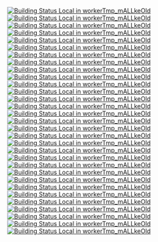 [![Building Status Local in workerTmp_mALLkeOld](https://workerTmp.github.io/mALLkeOld/StAn/cc_m120422p3/cairo_cairo.svg)](https://github.com/yaml/pyyaml.git)
[![Building Status Local in workerTmp_mALLkeOld](https://workerTmp.github.io/mALLkeOld/StAn/cc_m120422p3/dragonflyoss_Dragonfly.svg)](https://github.com/yaml/pyyaml.git)
[![Building Status Local in workerTmp_mALLkeOld](https://workerTmp.github.io/mALLkeOld/StAn/cc_m120422p3/zeux_meshoptimizer.svg)](https://github.com/yaml/pyyaml.git)
[![Building Status Local in workerTmp_mALLkeOld](https://workerTmp.github.io/mALLkeOld/StAn/cc_m120422p3/ANSSI-FR_libecc.svg)](https://github.com/yaml/pyyaml.git)
[![Building Status Local in workerTmp_mALLkeOld](https://workerTmp.github.io/mALLkeOld/StAn/cc_m120422p3/openthread_openthread.svg)](https://github.com/yaml/pyyaml.git)
[![Building Status Local in workerTmp_mALLkeOld](https://workerTmp.github.io/mALLkeOld/StAn/cc_m120422p3/zeek_zeek.svg)](https://github.com/yaml/pyyaml.git)
[![Building Status Local in workerTmp_mALLkeOld](https://workerTmp.github.io/mALLkeOld/StAn/cc_m120422p3/tesseract-ocr_tesseract.svg)](https://github.com/yaml/pyyaml.git)
[![Building Status Local in workerTmp_mALLkeOld](https://workerTmp.github.io/mALLkeOld/StAn/cc_m120422p3/cmake_cmake.svg)](https://github.com/yaml/pyyaml.git)
[![Building Status Local in workerTmp_mALLkeOld](https://workerTmp.github.io/mALLkeOld/StAn/cc_m120422p3/yaml_pyyaml.svg)](https://github.com/yaml/pyyaml.git)
[![Building Status Local in workerTmp_mALLkeOld](https://workerTmp.github.io/mALLkeOld/StAn/cc_m120422p3/stefanberger_libtpms.svg)](https://github.com/yaml/pyyaml.git)
[![Building Status Local in workerTmp_mALLkeOld](https://workerTmp.github.io/mALLkeOld/StAn/cc_m120422p3/xiph_tremor.svg)](https://github.com/yaml/pyyaml.git)
[![Building Status Local in workerTmp_mALLkeOld](https://workerTmp.github.io/mALLkeOld/StAn/pvs_m120422p3/cairo_cairo.svg)](https://github.com/yaml/pyyaml.git)
[![Building Status Local in workerTmp_mALLkeOld](https://workerTmp.github.io/mALLkeOld/StAn/pvs_m120422p3/dragonflyoss_Dragonfly.svg)](https://github.com/yaml/pyyaml.git)
[![Building Status Local in workerTmp_mALLkeOld](https://workerTmp.github.io/mALLkeOld/StAn/pvs_m120422p3/zeux_meshoptimizer.svg)](https://github.com/yaml/pyyaml.git)
[![Building Status Local in workerTmp_mALLkeOld](https://workerTmp.github.io/mALLkeOld/StAn/pvs_m120422p3/libusb_libusb.svg)](https://github.com/yaml/pyyaml.git)
[![Building Status Local in workerTmp_mALLkeOld](https://workerTmp.github.io/mALLkeOld/StAn/pvs_m120422p3/ANSSI-FR_libecc.svg)](https://github.com/yaml/pyyaml.git)
[![Building Status Local in workerTmp_mALLkeOld](https://workerTmp.github.io/mALLkeOld/StAn/pvs_m120422p3/openthread_openthread.svg)](https://github.com/yaml/pyyaml.git)
[![Building Status Local in workerTmp_mALLkeOld](https://workerTmp.github.io/mALLkeOld/StAn/pvs_m120422p3/libass_libass.svg)](https://github.com/yaml/pyyaml.git)
[![Building Status Local in workerTmp_mALLkeOld](https://workerTmp.github.io/mALLkeOld/StAn/pvs_m120422p3/WizardMac_ReadStat.svg)](https://github.com/yaml/pyyaml.git)
[![Building Status Local in workerTmp_mALLkeOld](https://workerTmp.github.io/mALLkeOld/StAn/pvs_m120422p3/zeek_zeek.svg)](https://github.com/yaml/pyyaml.git)
[![Building Status Local in workerTmp_mALLkeOld](https://workerTmp.github.io/mALLkeOld/StAn/pvs_m120422p3/tesseract-ocr_tesseract.svg)](https://github.com/yaml/pyyaml.git)
[![Building Status Local in workerTmp_mALLkeOld](https://workerTmp.github.io/mALLkeOld/StAn/pvs_m120422p3/cmake_cmake.svg)](https://github.com/yaml/pyyaml.git)
[![Building Status Local in workerTmp_mALLkeOld](https://workerTmp.github.io/mALLkeOld/StAn/pvs_m120422p3/yaml_pyyaml.svg)](https://github.com/yaml/pyyaml.git)
[![Building Status Local in workerTmp_mALLkeOld](https://workerTmp.github.io/mALLkeOld/StAn/pvs_m120422p3/stefanberger_libtpms.svg)](https://github.com/yaml/pyyaml.git)
[![Building Status Local in workerTmp_mALLkeOld](https://workerTmp.github.io/mALLkeOld/StAn/pvs_m120422p3/google_myanmar-tools.svg)](https://github.com/yaml/pyyaml.git)
[![Building Status Local in workerTmp_mALLkeOld](https://workerTmp.github.io/mALLkeOld/StAn/pvs_m120422p3/xiph_tremor.svg)](https://github.com/yaml/pyyaml.git)
[![Building Status Local in workerTmp_mALLkeOld](https://workerTmp.github.io/mALLkeOld/StAn/oint_m120422p3/cairo_cairo.svg)](https://github.com/yaml/pyyaml.git)
[![Building Status Local in workerTmp_mALLkeOld](https://workerTmp.github.io/mALLkeOld/StAn/oint_m120422p3/cmake_cmake.svg)](https://github.com/yaml/pyyaml.git)
[![Building Status Local in workerTmp_mALLkeOld](https://workerTmp.github.io/mALLkeOld/StAn/oint_m120422p3/xiph_tremor.svg)](https://github.com/yaml/pyyaml.git)
[![Building Status Local in workerTmp_mALLkeOld](https://workerTmp.github.io/mALLkeOld/StAn/cppc_oldyml1/LibRaw_LibRaw.svg)](https://github.com/yaml/pyyaml.git)
[![Building Status Local in workerTmp_mALLkeOld](https://workerTmp.github.io/mALLkeOld/StAn/cppc_oldyml1/hercules-team_augeas.svg)](https://github.com/yaml/pyyaml.git)
